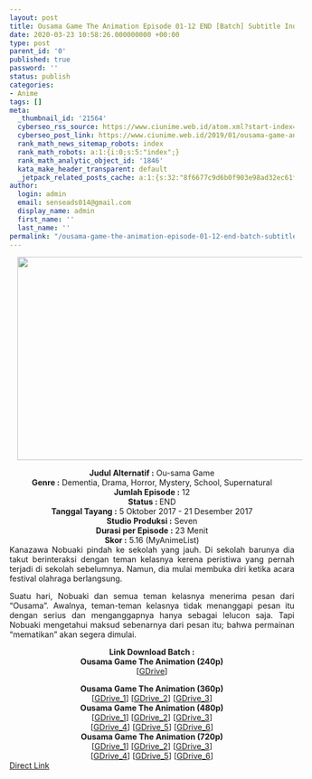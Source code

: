 ```yaml
---
layout: post
title: Ousama Game The Animation Episode 01-12 END [Batch] Subtitle Indonesia
date: 2020-03-23 10:58:26.000000000 +00:00
type: post
parent_id: '0'
published: true
password: ''
status: publish
categories:
- Anime
tags: []
meta:
  _thumbnail_id: '21564'
  cyberseo_rss_source: https://www.ciunime.web.id/atom.xml?start-index=1051&max-results=150
  cyberseo_post_link: https://www.ciunime.web.id/2019/01/ousama-game-animation-episode-01-12-end.html
  rank_math_news_sitemap_robots: index
  rank_math_robots: a:1:{i:0;s:5:"index";}
  rank_math_analytic_object_id: '1846'
  kata_make_header_transparent: default
  _jetpack_related_posts_cache: a:1:{s:32:"8f6677c9d6b0f903e98ad32ec61f8deb";a:2:{s:7:"expires";i:1642766056;s:7:"payload";a:0:{}}}
author:
  login: admin
  email: senseads014@gmail.com
  display_name: admin
  first_name: ''
  last_name: ''
permalink: "/ousama-game-the-animation-episode-01-12-end-batch-subtitle-indonesia/"
---
```

<div class="separator" style="clear: both; text-align: center;"><a href="https://2.bp.blogspot.com/-uINSyOqYwZA/XDnx-H9oVhI/AAAAAAAAHOg/W7rtzkikvHc4FQorb0z3ZnyE4REKYJY-gCLcBGAs/s1600/Ousama%2BGame%2BThe%2BAnimation.jpg" imageanchor="1" style="margin-left: 1em; margin-right: 1em;"><img border="0" data-original-height="720" data-original-width="1280" height="360" src="{{ site.baseurl }}/assets/2020/03/Ousama%2BGame%2BThe%2BAnimation.jpg" width="640" /></a></div>
<p>
<div style="text-align: center;"><b>Judul Alternatif :</b> Ou-sama Game</div>
<div style="text-align: center;"><b><b>Genre :</b></b> Dementia, Drama, Horror, Mystery, School, Supernatural</div>
<div style="text-align: center;"><b>Jumlah Episode :</b> 12<br /><b>Status :&nbsp;</b>END<br /><b>Tanggal Tayang :</b> 5 Oktober 2017 - 21 Desember 2017<br /><b>Studio Produksi :</b> Seven<br /><b>Durasi per Episode :</b>&nbsp;23 Menit</div>
<div style="text-align: center;"><b>Skor :</b> 5.16 (MyAnimeList)</div>
<div style="text-align: center;"></div>
<div style="text-align: justify;">Kanazawa Nobuaki pindah ke sekolah yang jauh. Di sekolah barunya dia takut berinteraksi dengan teman kelasnya kerena peristiwa yang pernah terjadi di sekolah sebelumnya. Namun, dia mulai membuka diri ketika acara festival olahraga berlangsung.</p>
<p>Suatu hari, Nobuaki dan semua teman kelasnya menerima pesan dari “Ousama”. Awalnya, teman-teman kelasnya tidak menanggapi pesan itu dengan serius dan menganggapnya hanya sebagai lelucon saja. Tapi Nobuaki mengetahui maksud sebenarnya dari pesan itu; bahwa permainan “mematikan” akan segera dimulai.</p></div>
<div style="text-align: justify;"></div>
<div style="text-align: justify;"></div>
<div style="text-align: center;"><b>Link Download Batch :</b></div>
<div style="text-align: center;">
<div style="text-align: center;">
<div style="text-align: center;"><b>Ousama Game The Animation (240p)</b></div>
<div style="text-align: center;">[<a href="https://drive.google.com/uc?id=1i82Mc1ELbvYnsSxnnAUgAeLj7k4V3yZF" target="_blank" rel="noopener">GDrive</a>]</p>
</div>
<div style="text-align: center;"><b>Ousama Game The Animation (360p)</b></div>
<div style="text-align: center;">[<a href="https://drive.google.com/uc?id=1NFcgKubcrurIwUO4HTo04Q32ViLYm6rp" target="_blank" rel="noopener">GDrive_1</a>] [<a href="https://drive.google.com/uc?id=1f6GEvuV9KShtuR9vCzQ1QPx2FTVqx52f" target="_blank" rel="noopener">GDrive_2</a>] [<a href="https://drive.google.com/uc?id=1BjlgZzbCDltQ6t0emcqPuyNVqvp1BdnX" target="_blank" rel="noopener">GDrive_3</a>]</div>
<div style="text-align: center;"></div>
<div style="text-align: center;"><b>Ousama Game The Animation (480p)</b><br />[<a href="https://drive.google.com/uc?id=1GtDdea5WwvDdDc-R8ChS-PiNUWDCCH6g" target="_blank" rel="noopener">GDrive_1</a>] [<a href="https://drive.google.com/uc?id=1x-7B_GtkzSxNk__DyaMdOvQNaXrtssDP" target="_blank" rel="noopener">GDrive_2</a>] [<a href="https://drive.google.com/uc?id=1NdI_pXZPy7Hch5iuqOa1rBes7e4A6s8t" target="_blank" rel="noopener">GDrive_3</a>]<br />[<a href="https://drive.google.com/uc?id=1VHrQg92WYzTYSbJolHRDPuqbtO4kodn9" target="_blank" rel="noopener">GDrive_4</a>] [<a href="https://drive.google.com/uc?id=1lt5NOwfmUh6XCBiApsB27W7_xp7p9kqm" target="_blank" rel="noopener">GDrive_5</a>] [<a href="https://drive.google.com/uc?id=1qASPS13L92yENs6puw9uZkNC3nLFZxiw" target="_blank" rel="noopener">GDrive_6</a>]</div>
<div style="text-align: center;"><b>Ousama Game The Animation (720p)</b><br />[<a href="https://drive.google.com/uc?id=1LcTMwVTBJqjxfaO7_5fs5Ay5PtcxBcKD" target="_blank" rel="noopener">GDrive_1</a>] [<a href="https://drive.google.com/uc?id=1QgbG4zvD_ltuiyla5ckMzb1iKPMjlsg0" target="_blank" rel="noopener">GDrive_2</a>] [<a href="https://drive.google.com/uc?id=1jCCF7QN25otA5uYslvwvKhPUQ6f1GQ2Q" target="_blank" rel="noopener">GDrive_3</a>]<br />[<a href="https://drive.google.com/uc?id=1Qfia-rTS2ZFlOv8iq1lXUw6SbidRa_XN" target="_blank" rel="noopener">GDrive_4</a>] [<a href="https://drive.google.com/uc?id=1Jop-PZRlF7mzTWRH3NPQ_6ZPBK4D6RaZ" target="_blank" rel="noopener">GDrive_5</a>] [<a href="https://drive.google.com/uc?id=1gBuD1a3JWTmZ9vD7NWY5aUKMZXfQYAO4" target="_blank" rel="noopener">GDrive_6</a>]</div>
</div>
<div style="text-align: center;"></div>
</div>
<link rel="stylesheet" href="https://cdnjs.cloudflare.com/ajax/libs/font-awesome/4.7.0/css/font-awesome.min.css" />
<div class="divbtn"> <a href="https://handymansurrender.com/fihup8buzv?key=94550f7ce39444073321dde3b8782f97" class="btn"><i class="fa fa-download"></i> Direct Link</a> </div>
